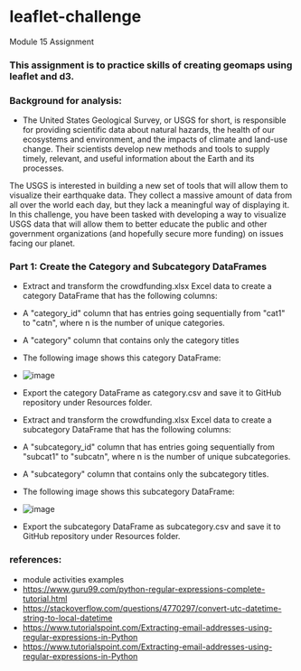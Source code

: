 # leaflet-challenge
Module 15 Assignment
### This assignment is to practice skills of creating geomaps using leaflet and d3.
### Background for analysis: 
  - The United States Geological Survey, or USGS for short, is responsible for providing scientific data about natural hazards, the health of our ecosystems and environment,   and the impacts of climate and land-use change. Their scientists develop new methods and tools to supply timely, relevant, and useful information about the Earth and its processes.

The USGS is interested in building a new set of tools that will allow them to visualize their earthquake data. They collect a massive amount of data from all over the world each day, but they lack a meaningful way of displaying it. In this challenge, you have been tasked with developing a way to visualize USGS data that will allow them to better educate the public and other government organizations (and hopefully secure more funding) on issues facing our planet.

### Part 1: Create the Category and Subcategory DataFrames
  - Extract and transform the crowdfunding.xlsx Excel data to create a category DataFrame that has the following columns:
  - A "category_id" column that has entries going sequentially from "cat1" to "catn", where n is the number of unique categories.
  - A "category" column that contains only the category titles
  - The following image shows this category DataFrame:
  - ![image](https://github.com/BijoyetaK/Crowdfunding_ETL/assets/126313924/5bfa423c-f1e9-45ff-985f-2d1b929577dd)
  - Export the category DataFrame as category.csv and save it to GitHub repository under Resources folder.

  - Extract and transform the crowdfunding.xlsx Excel data to create a subcategory DataFrame that has the following columns:
  - A "subcategory_id" column that has entries going sequentially from "subcat1" to "subcatn", where n is the number of unique subcategories.
  - A "subcategory" column that contains only the subcategory titles.
  - The following image shows this subcategory DataFrame:
  - ![image](https://github.com/BijoyetaK/Crowdfunding_ETL/assets/126313924/6301f284-c113-4703-ae40-e9fa7f6d4b69)
  - Export the subcategory DataFrame as subcategory.csv and save it to GitHub repository under Resources folder. 


     
 ### references: 
   - module activities examples
   - https://www.guru99.com/python-regular-expressions-complete-tutorial.html
   - https://stackoverflow.com/questions/4770297/convert-utc-datetime-string-to-local-datetime
   - https://www.tutorialspoint.com/Extracting-email-addresses-using-regular-expressions-in-Python
   - https://www.tutorialspoint.com/Extracting-email-addresses-using-regular-expressions-in-Python


 










            
            

